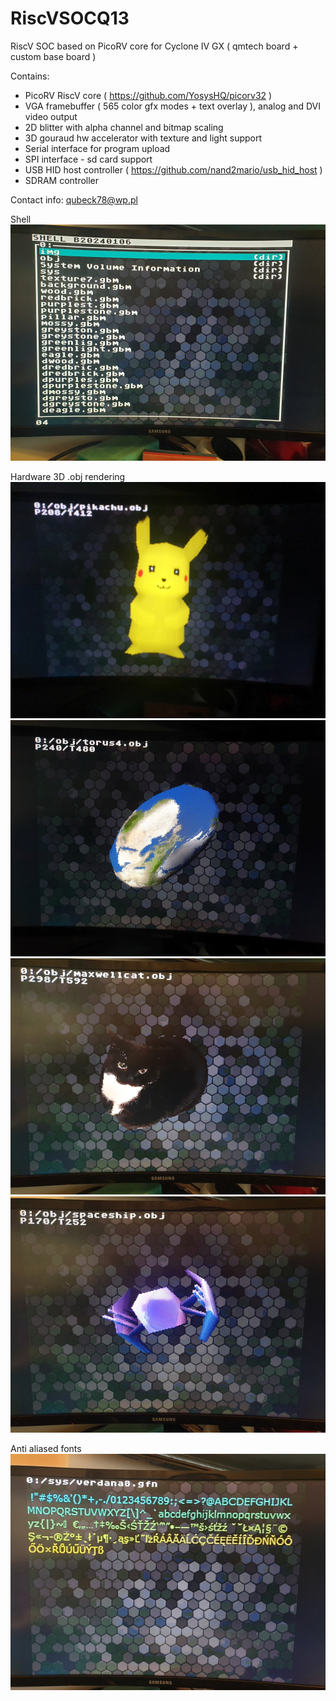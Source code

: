 # RiscVSOCQ13
RiscV SOC based on PicoRV core for Cyclone IV GX ( qmtech board + custom base board )

Contains:
- PicoRV RiscV core ( https://github.com/YosysHQ/picorv32 )
- VGA framebuffer ( 565 color gfx modes + text overlay ), analog and DVI video output
- 2D blitter with alpha channel and bitmap scaling
- 3D gouraud hw accelerator with texture and light support 
- Serial interface for program upload
- SPI interface - sd card support
- USB HID host controller ( https://github.com/nand2mario/usb_hid_host )
- SDRAM controller


Contact info: qubeck78@wp.pl

Shell
![shell](./images/20240124_114053.jpg)

Hardware 3D .obj rendering
![3d](./images/20240124_112954.jpg)
![3d](./images/20240124_113051.jpg)
![3d](./images/20240124_113831.jpg)
![3d](./images/20240124_113936.jpg)

Anti aliased fonts
![fonts](./images/20240124_114019.jpg)



